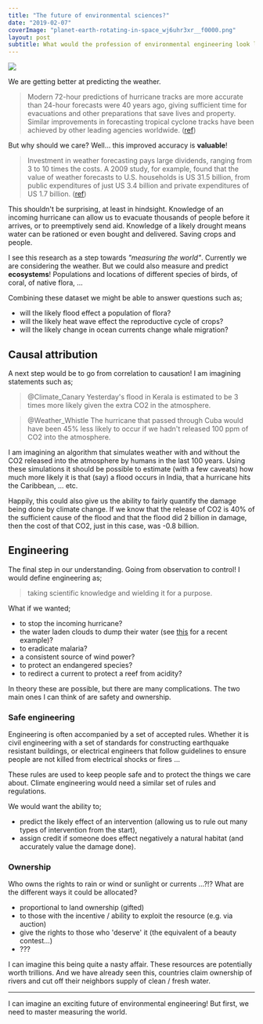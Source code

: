```yaml
---
title: "The future of environmental sciences?"
date: "2019-02-07"
coverImage: "planet-earth-rotating-in-space_wj6uhr3xr__f0000.png"
layout: post
subtitle: What would the profession of environmental engineering look like?
---
```


![]({{site.baseurl}}/images/{{page.coverImage}})

We are getting better at predicting the weather.

> Modern 72-hour predictions of hurricane tracks are more accurate than 24-hour forecasts were 40 years ago, giving sufficient time for evacuations and other preparations that save lives and property. Similar improvements in forecasting tropical cyclone tracks have been achieved by other leading agencies worldwide. ([ref](http://science.sciencemag.org/content/363/6425/342))

But why should we care? 
Well... this improved accuracy is __valuable__!

> Investment in weather forecasting pays large dividends, ranging from 3 to 10 times the costs. A 2009 study, for example, found that the value of weather forecasts to U.S. households is US 31.5 billion, from public expenditures of just US 3.4 billion and private expenditures of US 1.7 billion. ([ref](http://science.sciencemag.org/content/363/6425/342))

This shouldn't be surprising, at least in hindsight. Knowledge of an incoming hurricane can allow us to evacuate thousands of people before it arrives, or to preemptively send aid. Knowledge of a likely drought means water can be rationed or even bought and delivered. Saving crops and people.

I see this research as a step towards _"measuring the world"_.
Currently we are considering the weather. But we could also measure and predict __ecosystems__! Populations and locations of different species of birds, of coral, of native flora, ...

Combining these dataset we might be able to answer questions such as;

- will the likely flood effect a population of flora?
- will the likely heat wave effect the reproductive cycle of crops?
- will the likely change in ocean currents change whale migration?

## Causal attribution

A next step would be to go from correlation to causation! I am imagining statements such as;

> @Climate\_Canary Yesterday's flood in Kerala is estimated to be 3 times more likely given the extra CO2 in the atmosphere.

> @Weather\_Whistle The hurricane that passed through Cuba would have been 45% less likely to occur if we hadn't released 100 ppm of CO2 into the atmosphere.

I am imagining an algorithm that simulates weather with and without the CO2 released into the atmosphere by humans in the last 100 years. Using these simulations it should be possible to estimate (with a few caveats) how much more likely it is that (say) a flood occurs in India, that a hurricane hits the Caribbean, ... etc.

Happily, this could also give us the ability to fairly quantify the damage being done by climate change. If we know that the release of CO2 is 40% of the sufficient cause of the flood and that the flood did 2 billion in damage, then the cost of that CO2, just in this case, was -0.8 billion.

## Engineering

The final step in our understanding. Going from observation to control! I would define engineering as;

> taking scientific knowledge and wielding it for a purpose.

What if we wanted; 

- to stop the incoming hurricane? 
- the water laden clouds to dump their water (see [this](https://amp.scmp.com/news/china/society/article/2138866/china-needs-more-water-so-its-building-rain-making-network-three) for a recent example)? 
- to eradicate malaria?
- a consistent source of wind power? 
- to protect an endangered species?
- to redirect a current to protect a reef from acidity?

In theory these are possible, but there are many complications. The two main ones I can think of are safety and ownership.

### Safe engineering

Engineering is often accompanied by a set of accepted rules. Whether it is civil engineering with a set of standards for constructing earthquake resistant buildings, or electrical engineers that follow guidelines to ensure people are not killed from electrical shocks or fires ...

These rules are used to keep people safe and to protect the things we care about. Climate engineering would need a similar set of rules and regulations.

We would want the ability to;

- predict the likely effect of an intervention (allowing us to rule out many types of intervention from the start),
- assign credit if someone does effect negatively a natural habitat (and accurately value the damage done).

### Ownership

Who owns the rights to rain or wind or sunlight or currents ...?!? What are the different ways it could be allocated?

- proportional to land ownership (gifted)
- to those with the incentive / ability to exploit the resource (e.g. via auction)
- give the rights to those who 'deserve' it (the equivalent of a beauty contest...)
- ???

I can imagine this being quite a nasty affair. These resources are potentially worth trillions. And we have already seen this, countries claim ownership of rivers and cut off their neighbors supply of clean / fresh water.

***

I can imagine an exciting future of environmental engineering! But first, we need to master measuring the world.